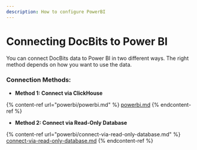 ```yaml
---
description: How to configure PowerBI
---
```


# Connecting DocBits to Power BI

You can connect DocBits data to Power BI in two different ways. The right method depends on how you want to use the data.



### Connection Methods:

* **Method 1: Connect via ClickHouse**&#x20;

{% content-ref url="powerbi/powerbi.md" %}
[powerbi.md](powerbi/powerbi.md)
{% endcontent-ref %}

* **Method 2: Connect via Read-Only Database**

{% content-ref url="powerbi/connect-via-read-only-database.md" %}
[connect-via-read-only-database.md](powerbi/connect-via-read-only-database.md)
{% endcontent-ref %}
